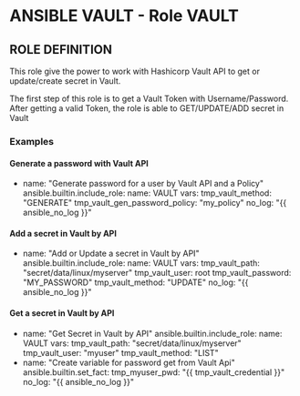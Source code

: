 # ANSIBLE VAULT - Role VAULT

## ROLE DEFINITION
This role give the power to work with Hashicorp Vault API to get or update/create secret in Vault.

The first step of this role is to get a Vault Token with Username/Password. After getting a valid Token, the role is able to GET/UPDATE/ADD secret in Vault

### Examples

#### Generate a password with Vault API
- name: "Generate password for a user by Vault API and a Policy"
  ansible.builtin.include_role:
   name: VAULT
  vars:
   tmp_vault_method: "GENERATE"
   tmp_vault_gen_password_policy: "my_policy"
  no_log: "{{ ansible_no_log }}"


#### Add a secret in Vault by API

- name: "Add or Update a secret in Vault by API"
  ansible.builtin.include_role:
    name: VAULT
  vars:
    tmp_vault_path: "secret/data/linux/myserver"
    tmp_vault_user: root
    tmp_vault_password: "MY_PASSWORD"
    tmp_vault_method: "UPDATE"
  no_log: "{{ ansible_no_log }}"

#### Get a secret in Vault by API
- name: "Get Secret in Vault by API"
  ansible.builtin.include_role:
    name: VAULT
  vars:
    tmp_vault_path: "secret/data/linux/myserver"
    tmp_vault_user: "myuser"
    tmp_vault_method: "LIST"
- name: "Create variable for password get from Vault Api"
  ansible.builtin.set_fact: 
   tmp_myuser_pwd: "{{ tmp_vault_credential }}"
  no_log: "{{ ansible_no_log }}"
